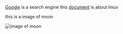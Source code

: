 [Google](https://google,com) is a search engine
this [document](linux.md) is about linux

this is a image of moon

![image of moon](https://media.istockphoto.com/id/1304910851/photo/waxing-crescent-moon-with-a-night-sky-stars-background-amazing-view-of-the-tiny-moon-surface.jpg?s=1024x1024&w=is&k=20&c=B4398uCyA9VmE7710OxXyYZLEkz0prwJzMVLwcDMvQ0=)